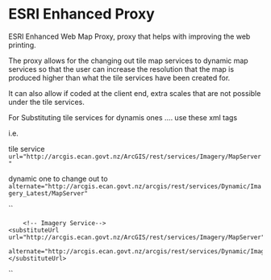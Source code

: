 ESRI Enhanced Proxy
===================

ESRI Enhanced Web Map Proxy, proxy that helps with improving the web printing.

The proxy allows for the changing out tile map services to dynamic map services so that the user can increase the resolution that the map is produced higher than what the tile services have been created for.

It can also allow if coded at the client end, extra scales that are not possible under the tile services.


For Substituting tile services for dynamis ones .... use these xml tags

i.e. 

tile service
``
url="http://arcgis.ecan.govt.nz/ArcGIS/rest/services/Imagery/MapServer"
``

dynamic one to change out to
``
alternate="http://arcgis.ecan.govt.nz/arcgis/rest/services/Dynamic/Imagery_Latest/MapServer"
``

``
	<substituteUrls>
		<!-- serverUrl options:
			url = location of the ArcGIS Server map service that is to be substituted/swapped out.
			alternate = location of the ArcGIS Server map service that is to be used instead of the given url.
	    -->

		<!-- Imagery Service-->
    <substituteUrl url="http://arcgis.ecan.govt.nz/ArcGIS/rest/services/Imagery/MapServer"
            alternate="http://arcgis.ecan.govt.nz/arcgis/rest/services/Dynamic/Imagery_Latest/MapServer"></substituteUrl>
  </substituteUrls>
``
